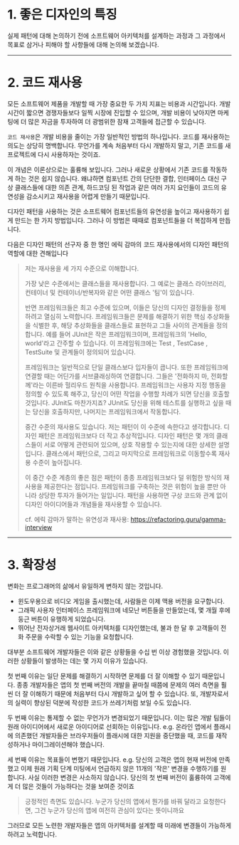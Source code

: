 # 1. 좋은 디자인의 특징

실제 패턴에 대해 논의하기 전에 소프트웨어 아키텍처를 설계하는 과정과 
그 과정에서 목표로 삼거나 피해야 할 사항들에 대해 논의해 보겠습니다.

------

# 2. 코드 재사용

모든 소프트웨어 제품을 개발할 때 가장 중요한 두 가지 지표는 비용과 시간입니다. 
개발 시간이 짧으면 경쟁자들보다 일찍 시장에 진입할 수 있으며, 
개발 비용이 낮아지면 마케팅에 더 많은 자금을 투자하여 더 광범위한 잠재 고객들에 접근할 수 있습니다.

`코드 재사용`은 개발 비용을 줄이는 가장 일반적인 방법의 하나입니다. 코드를 재사용하는 의도는 상당히 명백합니다.
무언가를 계속 처음부터 다시 개발하지 말고, 기존 코드를 새 프로젝트에 다시 사용하자는 것이죠.

이 개념은 이론상으로는 훌륭해 보입니다. 그러나 새로운 상황에서 기존 코드를 작동하게 하는 것은 쉽지 않습니다.
왜냐하면 컴포넌트 간의 단단한 결합, 인터페이스 대신 구상 클래스들에 대한 의존 관계, 
하드코딩 된 작업과 같은 여러 가지 요인들이 코드의 유연성을 감소시키고 재사용을 어렵게 만들기 때문입니다.

디자인 패턴을 사용하는 것은 소프트웨어 컴포넌트들의 유연성을 높이고 재사용하기 쉽게 만드는 한 가지 방법입니다. 
그러나 이 방법은 때때로 컴포넌트들을 더 복잡하게 만듭니다.

다음은 디자인 패턴의 선구자 중 한 명인 에릭 감마의 코드 재사용에서의 디자인 패턴의 역할에 대한 견해입니다

> 저는 재사용을 세 가지 수준으로 이해합니다. 
>
> 가장 낮은 수준에서는 클래스들을 재사용합니다. 그 예로는 클래스 라이브러리, 컨테이너 및 컨테이너/반복자와 같은 어떤 클래스 '팀'이 있습니다. 
>
> 반면 프레임워크들은 최고 수준에 있으며, 이들은 당신의 디자인 결정들을 정제하려고 열심히 노력합니다. 프레임워크들은 문제를 해결하기 위한 핵심 추상화들을 식별한 후, 해당 추상화들을 클래스들로 표현하고 그들 사이의 관계들을 정의합니다. 예를 들어 JUnit은 작은 프레임워크이며, 프레임워크의 'Hello, world'라고 간주할 수 있습니다. 이 프레임워크에는 Test , TestCase , TestSuite 및 관계들이 정의되어 있습니다. 
>
> 프레임워크는 일반적으로 단일 클래스보다 입자들이 큽니다. 또한 프레임워크에 연결할 때는 어딘가를 서브클래싱하여 연결합니다. 그들은 '전화하지 마, 전화할께'라는 이른바 헐리우드 원칙을 사용합니다. 프레임워크는 사용자 지정 행동을 정의할 수 있도록 해주고, 당신이 어떤 작업을 수행할 차례가 되면 당신을 호출할 것입니다. JUnit도 마찬가지죠? JUnit도 당신을 위해 테스트를 실행하고 싶을 때는 당신을 호출하지만, 나머지는 프레임워크에서 작동합니다.
>
> 중간 수준의 재사용도 있습니다. 저는 패턴이 이 수준에 속한다고 생각합니다. 디자인 패턴은 프레임워크보다 더 작고 추상적입니다. 디자인 패턴은 몇 개의 클래스들이 서로 어떻게 관련되어 있으며, 상호 작용할 수 있는지에 대한 상세한 설명입니다. 클래스에서 패턴으로, 그리고 마지막으로 프레임워크로 이동할수록 재사용 수준이 높아집니다.
>
> 이 중간 수준 계층의 좋은 점은 패턴이 종종 프레임워크보다 덜 위험한 방식의 재사용을 제공한다는 점입니다. 프레임워크를 구축하는 것은 위험이 높을 뿐만 아니라 상당한 투자가 들어가는 일입니다. 패턴을 사용하면 구상 코드와 관계 없이 디자인 아이디어들과 개념들을 재사용할 수 있습니다.
>
> cf. 에릭 감마가 말하는 유연성과 재사용: https://refactoring.guru/gamma-interview

------

# 3. 확장성

변화는 프로그래머의 삶에서 유일하게 변하지 않는 것입니다.

* 윈도우용으로 비디오 게임을 출시했는데, 사람들은 이제 맥용 버전을 요구합니다.
* 그래픽 사용자 인터페이스 프레임워크에 네모난 버튼들을 만들었는데, 몇 개월 후에 둥근 버튼이 유행하게 되었습니다.
* 뛰어난 전자상거래 웹사이트 아키텍처를 디자인했는데, 불과 한 달 후 고객들이 전화 주문을 수락할 수 있는 기능을 요청합니다.

대부분 소프트웨어 개발자들은 이와 같은 상황들을 수십 번 이상 경험했을 것입니다.
이러한 상황들이 발생하는 데는 몇 가지 이유가 있습니다.

첫 번째 이유는 일단 문제를 해결하기 시작하면 문제를 더 잘 이해할 수 있기 때문입니다. 
종종 개발자들은 앱의 첫 번째 버전의 개발을 끝마칠 때쯤에 문제의 여러 측면을 훨씬 더 잘 이해하기 때문에 
처음부터 다시 개발하고 싶어 할 수 있습니다. 
또, 개발자로서의 실력이 향상된 덕분에 작성한 코드가 쓰레기처럼 보일 수도 있습니다.

두 번째 이유는 통제할 수 없는 무언가가 변경되었기 때문입니다. 
이는 많은 개발 팀들이 원래 아이디어에서 새로운 아이디어로 선회하는 이유입니다.
e.g. 온라인 앱에서 플래시에 의존했던 개발자들은 브라우저들이 플래시에 대한 지원을 중단했을 때, 
코드를 재작성하거나 마이그레이션해야 했습니다.

세 번째 이유는 목표들이 변했기 때문입니다.
e.g. 당신의 고객은 앱의 현재 버전에 만족했고 
이제 원래 기획 단계 미팅에서 언급하지 않은 11개의 '작은' 변경을 수행하기를 원합니다. 
사실 이러한 변경은 사소하지 않습니다. 
당신의 첫 번째 버전이 훌륭하여 고객에게 더 많은 것들이 가능하다는 것을 보여준 것이죠

> 긍정적인 측면도 있습니다. 누군가 당신의 앱에서 뭔가를 바꿔 달라고 요청한다면, 
> 그건 누군가 당신의 앱에 여전히 관심이 있다는 뜻이니까요

그러므로 모든 노련한 개발자들은 앱의 아키텍처를 설계할 때 미래에 변경들이 가능하게 하려고 노력합니다.